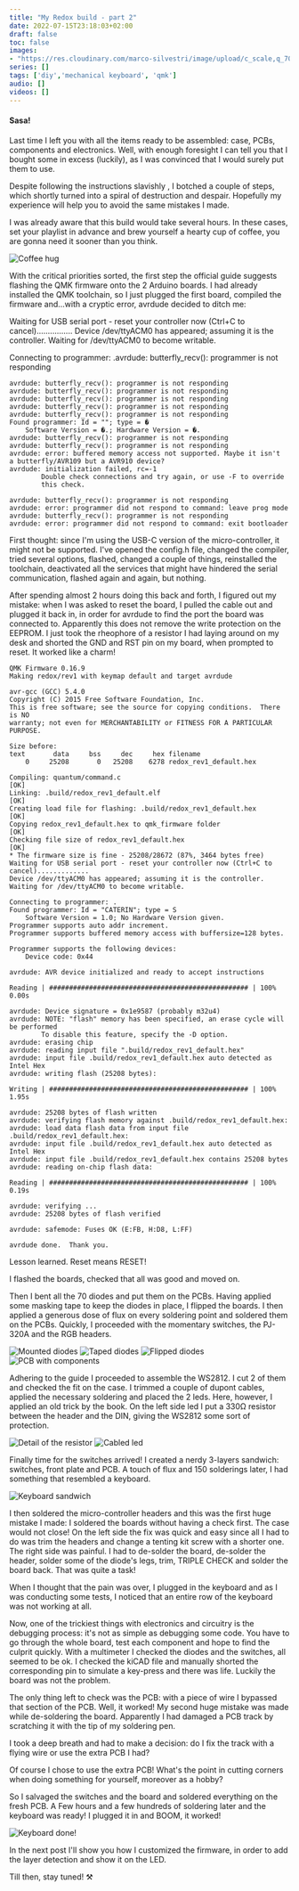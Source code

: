 ```yaml
---
title: "My Redox build - part 2"
date: 2022-07-15T23:18:03+02:00
draft: false
toc: false
images:
- "https://res.cloudinary.com/marco-silvestri/image/upload/c_scale,q_70,w_700/v1657970824/silvestri-dot-cloud/assets/redox-part-2/1657970498714_pgvync.jpg"
series: []
tags: ['diy','mechanical keyboard', 'qmk']
audio: []
videos: []
---
```

#### Sasa!
Last time I left you with all the items ready to be assembled: case, PCBs, components and electronics. Well, with enough foresight I can tell you that I bought some in excess (luckily), as I was convinced that I would surely put them to use.

Despite following the instructions slavishly , I botched a couple of steps, which shortly turned into a spiral of destruction and despair. Hopefully my experience will help you to avoid the same mistakes I made.

I was already aware that this build would take several hours. In these cases, set your playlist in advance and brew yourself a hearty cup of coffee, you are gonna need it sooner than you think.

<img src="https://res.cloudinary.com/marco-silvestri/image/upload/c_scale,q_70,w_600/v1657970819/silvestri-dot-cloud/assets/redox-part-2/1657970498816_mnvbqy.jpg" alt="Coffee hug" class="img-fluid rounded-lg mx-auto d-block pb-5">

With the critical priorities sorted, the first step the official guide suggests flashing the QMK firmware onto the 2 Arduino boards.
I had already installed the QMK toolchain, so I just plugged the first board, compiled the firmware and...with a cryptic error, avrdude decided to ditch me:

Waiting for USB serial port - reset your controller now (Ctrl+C to cancel)................
Device /dev/ttyACM0 has appeared; assuming it is the controller.
Waiting for /dev/ttyACM0 to become writable.

Connecting to programmer: .avrdude: butterfly_recv(): programmer is not responding

    avrdude: butterfly_recv(): programmer is not responding
    avrdude: butterfly_recv(): programmer is not responding
    avrdude: butterfly_recv(): programmer is not responding
    avrdude: butterfly_recv(): programmer is not responding
    avrdude: butterfly_recv(): programmer is not responding
    Found programmer: Id = ""; type = �
        Software Version = �.; Hardware Version = �.
    avrdude: butterfly_recv(): programmer is not responding
    avrdude: butterfly_recv(): programmer is not responding
    avrdude: error: buffered memory access not supported. Maybe it isn't
    a butterfly/AVR109 but a AVR910 device?
    avrdude: initialization failed, rc=-1
            Double check connections and try again, or use -F to override
            this check.

    avrdude: butterfly_recv(): programmer is not responding
    avrdude: error: programmer did not respond to command: leave prog mode
    avrdude: butterfly_recv(): programmer is not responding
    avrdude: error: programmer did not respond to command: exit bootloader

First thought: since I'm using the USB-C version of the micro-controller, it might not be supported. I've opened the config.h file, changed the compiler, tried several options, flashed, changed a couple of things, reinstalled the toolchain, deactivated all the services that might have hindered the serial communication, flashed again and again, but nothing.

After spending almost 2 hours doing this back and forth, I figured out my mistake: when I was asked to reset the board, I pulled the cable out and plugged it back in, in order for avrdude to find the port the board was connected to. Apparently this does not remove the write protection on the EEPROM.
I just took the rheophore of a resistor I had laying around on my desk and shorted the GND and RST pin on my board, when prompted to reset. It worked like a charm!

    QMK Firmware 0.16.9
    Making redox/rev1 with keymap default and target avrdude

    avr-gcc (GCC) 5.4.0
    Copyright (C) 2015 Free Software Foundation, Inc.
    This is free software; see the source for copying conditions.  There is NO
    warranty; not even for MERCHANTABILITY or FITNESS FOR A PARTICULAR PURPOSE.

    Size before:
    text	   data	    bss	    dec	    hex	filename
        0	  25208	      0	  25208	   6278	redox_rev1_default.hex

    Compiling: quantum/command.c                                                                        [OK]
    Linking: .build/redox_rev1_default.elf                                                              [OK]
    Creating load file for flashing: .build/redox_rev1_default.hex                                      [OK]
    Copying redox_rev1_default.hex to qmk_firmware folder                                               [OK]
    Checking file size of redox_rev1_default.hex                                                        [OK]
    * The firmware size is fine - 25208/28672 (87%, 3464 bytes free)
    Waiting for USB serial port - reset your controller now (Ctrl+C to cancel).............
    Device /dev/ttyACM0 has appeared; assuming it is the controller.
    Waiting for /dev/ttyACM0 to become writable.

    Connecting to programmer: .
    Found programmer: Id = "CATERIN"; type = S
        Software Version = 1.0; No Hardware Version given.
    Programmer supports auto addr increment.
    Programmer supports buffered memory access with buffersize=128 bytes.

    Programmer supports the following devices:
        Device code: 0x44

    avrdude: AVR device initialized and ready to accept instructions

    Reading | ################################################## | 100% 0.00s

    avrdude: Device signature = 0x1e9587 (probably m32u4)
    avrdude: NOTE: "flash" memory has been specified, an erase cycle will be performed
            To disable this feature, specify the -D option.
    avrdude: erasing chip
    avrdude: reading input file ".build/redox_rev1_default.hex"
    avrdude: input file .build/redox_rev1_default.hex auto detected as Intel Hex
    avrdude: writing flash (25208 bytes):

    Writing | ################################################## | 100% 1.95s

    avrdude: 25208 bytes of flash written
    avrdude: verifying flash memory against .build/redox_rev1_default.hex:
    avrdude: load data flash data from input file .build/redox_rev1_default.hex:
    avrdude: input file .build/redox_rev1_default.hex auto detected as Intel Hex
    avrdude: input file .build/redox_rev1_default.hex contains 25208 bytes
    avrdude: reading on-chip flash data:

    Reading | ################################################## | 100% 0.19s

    avrdude: verifying ...
    avrdude: 25208 bytes of flash verified

    avrdude: safemode: Fuses OK (E:FB, H:D8, L:FF)

    avrdude done.  Thank you.


Lesson learned. Reset means RESET!

I flashed the boards, checked that all was good and moved on.

Then I bent all the 70 diodes and put them on the PCBs. Having applied some masking tape to keep the diodes in place, I flipped the boards. I then applied a generous dose of flux on every soldering point and soldered them on the PCBs. Quickly, I proceeded with the momentary switches, the PJ-320A and the RGB headers.

<img src="https://res.cloudinary.com/marco-silvestri/image/upload/c_scale,q_69,w_700/v1657970827/silvestri-dot-cloud/assets/redox-part-2/1657970498793_ynvo1t.jpg" alt="Mounted diodes" class="img-fluid rounded-lg mx-auto d-block pb-5">

<img src="https://res.cloudinary.com/marco-silvestri/image/upload/c_scale,q_70,w_700/v1657970815/silvestri-dot-cloud/assets/redox-part-2/1657970498776_uqfxek.jpg" alt="Taped diodes" class="img-fluid rounded-lg mx-auto d-block pb-5">

<img src="https://res.cloudinary.com/marco-silvestri/image/upload/c_scale,q_70,w_700/v1657970828/silvestri-dot-cloud/assets/redox-part-2/1657970498756_mlzajz.jpg" alt="Flipped diodes" class="img-fluid rounded-lg mx-auto d-block pb-5">

<img src="https://res.cloudinary.com/marco-silvestri/image/upload/c_scale,q_70,w_700/v1657970821/silvestri-dot-cloud/assets/redox-part-2/1657970498725_g3vzqu.jpg" alt="PCB with components" class="img-fluid rounded-lg mx-auto d-block pb-5">

Adhering to the guide I proceeded to assemble the WS2812. I cut 2 of them and checked the fit on the case. I trimmed a couple of dupont cables, applied the necessary soldering and placed the 2 leds.
Here, however, I applied an old trick by the book. On the left side led I put a 330Ω resistor between the header and the DIN, giving the WS2812 some sort of protection.

<img src="https://res.cloudinary.com/marco-silvestri/image/upload/c_scale,q_70,w_700/v1657970815/silvestri-dot-cloud/assets/redox-part-2/1657970498745_wmauxp.jpg" alt="Detail of the resistor" class="img-fluid rounded-lg mx-auto d-block pb-5">

<img src="https://res.cloudinary.com/marco-silvestri/image/upload/c_scale,q_70,w_700/v1657970824/silvestri-dot-cloud/assets/redox-part-2/1657970498734_uh8kb4.jpg" alt="Cabled led" class="img-fluid rounded-lg mx-auto d-block pb-5">

Finally time for the switches arrived! I created a nerdy 3-layers sandwich: switches, front plate and PCB. A touch of flux and 150 solderings later, I had something that resembled a keyboard.

<img src="https://res.cloudinary.com/marco-silvestri/image/upload/c_scale,q_70,w_700/v1657970818/silvestri-dot-cloud/assets/redox-part-2/1657970636510_v5o4ys.jpg" alt="Keyboard sandwich" class="img-fluid rounded-lg mx-auto d-block pb-5">

I then soldered the micro-controller headers and this was the first huge mistake I made: I soldered the boards without having a check first. The case would not close!
On the left side the fix was quick and easy since all I had to do was trim the headers and change a tenting kit screw with a shorter one.
The right side was painful. I had to de-solder the board, de-solder the header, solder some of the diode's legs, trim, TRIPLE CHECK and solder the board back. That was quite a task!

When I thought that the pain was over, I plugged in the keyboard and as I was conducting some tests, I noticed that an entire row of the keyboard was not working at all.

Now, one of the trickiest things with electronics and circuitry is the debugging process: it's not as simple as debugging some code. You have to go through the whole board, test each component and hope to find the culprit quickly.
With a multimeter I checked the diodes and the switches, all seemed to be ok.
I checked the kiCAD file and manually shorted the corresponding pin to simulate a key-press and there was life. Luckily the board was not the problem.

The only thing left to check was the PCB: with a piece of wire I bypassed that section of the PCB. Well, it worked!
My second huge mistake was made while de-soldering the board. Apparently I had damaged a PCB track by scratching it with the tip of my soldering pen.

I took a deep breath and had to make a decision: do I fix the track with a flying wire or use the extra PCB I had?

Of course I chose to use the extra PCB! What's the point in cutting corners when doing something for yourself, moreover as a hobby?

So I salvaged the switches and the board and soldered everything on the fresh PCB.
A Few hours and a few hundreds of soldering later and the keyboard was ready! I plugged it in and BOOM, it worked!

<img src="https://res.cloudinary.com/marco-silvestri/image/upload/c_scale,q_70,w_700/v1657970824/silvestri-dot-cloud/assets/redox-part-2/1657970498714_pgvync.jpg" alt="Keyboard done!" class="img-fluid rounded-lg mx-auto d-block pb-5">

In the next post I'll show you how I customized the firmware, in order to add the layer detection and show it on the LED.

Till then, stay tuned! ⚒
